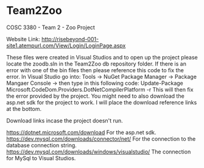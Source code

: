 # Team2Zoo
COSC 3380 - Team 2 - Zoo Project

Website Link:
http://risebeyond-001-site1.atempurl.com/View/Login/LoginPage.aspx

These files were created in Visual Studios and to open up the project please locate the zoodb.sln in the Team2Zoo db repository folder.
If there is an error with one of the bin files then please reference this code to fix the error.
In Visual Studio go into: Tools -> NuGet Package Manager -> Package Mangaer Console -> then type in this following code:
Update-Package Microsoft.CodeDom.Providers.DotNetCompilerPlatform -r
This will then fix the error provided by the project.
You might need to also download the asp.net sdk for the project to work. I will place the download reference links at the bottom.



Download links incase the project doesn't run.

https://dotnet.microsoft.com/download For the asp.net sdk.
https://dev.mysql.com/downloads/connector/net/ For the connection to the database connection string.
https://dev.mysql.com/downloads/windows/visualstudio/ The connection for MySql to Visual Studios.
